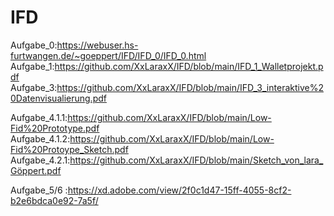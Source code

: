 # IFD

Aufgabe_0:https://webuser.hs-furtwangen.de/~goeppert/IFD/IFD_0/IFD_0.html
Aufgabe_1:https://github.com/XxLaraxX/IFD/blob/main/IFD_1_Walletprojekt.pdf
Aufgabe_3:https://github.com/XxLaraxX/IFD/blob/main/IFD_3_interaktive%20Datenvisualierung.pdf

Aufgabe_4.1.1:https://github.com/XxLaraxX/IFD/blob/main/Low-Fid%20Prototype.pdf
Aufgabe_4.1.2:https://github.com/XxLaraxX/IFD/blob/main/Low-Fid%20Protoype_Sketch.pdf
Aufgabe_4.2.1:https://github.com/XxLaraxX/IFD/blob/main/Sketch_von_lara_Göppert.pdf


Aufgabe_5/6 :https://xd.adobe.com/view/2f0c1d47-15ff-4055-8cf2-b2e6bdca0e92-7a5f/
